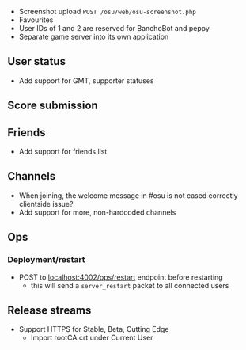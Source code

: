 - Screenshot upload `POST /osu/web/osu-screenshot.php`
- Favourites
- User IDs of 1 and 2 are reserved for BanchoBot and peppy
- Separate game server into its own application

## User status

- Add support for GMT, supporter statuses

## Score submission

## Friends

- Add support for friends list

## Channels

- ~~When joining, the welcome message in #osu is not cased correctly~~ clientside issue?
- Add support for more, non-hardcoded channels

## Ops

### Deployment/restart

- POST to [localhost:4002/ops/restart](localhost:4002/ops/restart) endpoint before restarting
  - this will send a `server_restart` packet to all connected users

## Release streams

- Support HTTPS for Stable, Beta, Cutting Edge
  - Import rootCA.crt under Current User
